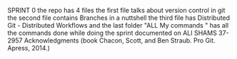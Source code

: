 SPRINT 0
the repo has 4 files the first file talks about version control in git the second file contains Branches in a nuttshell
the third file has Distributed Git - Distributed Workflows and the last folder "ALL My commands "
has all the commands done while doing the sprint documented on
 ALI SHAMS 37-2957
 Acknowledgments (book Chacon, Scott, and Ben Straub. Pro Git. Apress,
2014.)